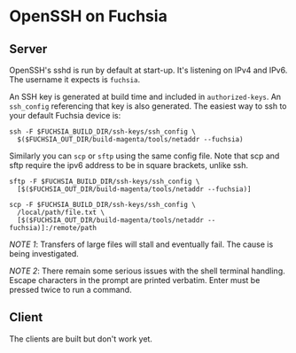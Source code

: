# OpenSSH on Fuchsia

## Server

OpenSSH's sshd is run by default at start-up. It's listening on IPv4 and IPv6.
The username it expects is `fuchsia`.

An SSH key is generated at build time and included in `authorized-keys`. An
`ssh_config` referencing that key is also generated. The easiest way to ssh to
your default Fuchsia device is:

```
ssh -F $FUCHSIA_BUILD_DIR/ssh-keys/ssh_config \
  $($FUCHSIA_OUT_DIR/build-magenta/tools/netaddr --fuchsia)
```

Similarly you can `scp` or `sftp` using the same config file. Note that
scp and sftp require the ipv6 address to be in square brackets, unlike ssh.

```
sftp -F $FUCHSIA_BUILD_DIR/ssh-keys/ssh_config \
  [$($FUCHSIA_OUT_DIR/build-magenta/tools/netaddr --fuchsia)]

scp -F $FUCHSIA_BUILD_DIR/ssh-keys/ssh_config \
  /local/path/file.txt \
  [$($FUCHSIA_OUT_DIR/build-magenta/tools/netaddr --fuchsia)]:/remote/path
```

*NOTE 1*: Transfers of large files will stall and eventually fail. The cause is
being investigated.

*NOTE 2*: There remain some serious issues with the shell terminal handling.
Escape characters in the prompt are printed verbatim. Enter must be pressed
twice to run a command.

## Client

The clients are built but don't work yet.

